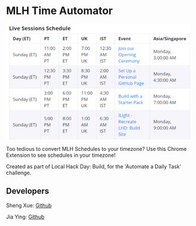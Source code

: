 # MLH Time Automator

![Product UI](Major%20League%20Hacking%20Timezone%20Automator/images/screen.png)

Too tedious to convert MLH Schedules to your timezone? Use this Chrome Extension to see schedules in your timezone!

Created as part of Local Hack Day: Build, for the 'Automate a Daily Task' challenge.

## Developers

Sheng Xue: [Github](https://github.com/ShengXue97)

Jia Ying: [Github](https://github.com/C-likethis123)
